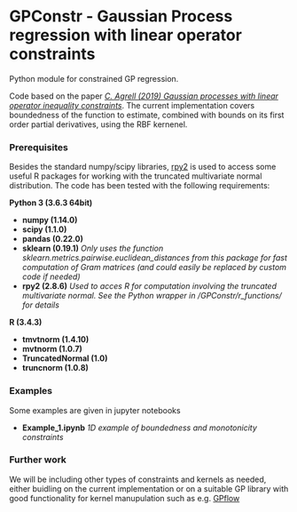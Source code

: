 # GPConstr - Gaussian Process regression with linear operator constraints
Python module for constrained GP regression. 

Code based on the paper [_C. Agrell (2019) Gaussian processes with linear operator inequality constraints_](https://arxiv.org/abs/1901.03134). The current implementation covers boundedness of the function to estimate, combined with bounds on its first order partial derivatives, using the RBF kernenel. 

### Prerequisites
Besides the standard numpy/scipy libraries, [rpy2](https://pypi.org/project/rpy2/) is used to access some useful R packages for working with the truncated multivariate normal distribution. The code has been tested with the following requirements: 

__Python 3 (3.6.3 64bit)__
- __numpy (1.14.0)__
- __scipy (1.1.0)__
- __pandas (0.22.0)__
- __sklearn (0.19.1)__ _Only uses the function sklearn.metrics.pairwise.euclidean_distances from this package for fast computation of Gram matrices (and could easily be replaced by custom code if needed)_
- __rpy2 (2.8.6)__ _Used to acces R for computation involving the truncated multivariate normal. See the Python wrapper in /GPConstr/r_functions/ for details_

__R (3.4.3)__
- __tmvtnorm (1.4.10)__
- __mvtnorm (1.0.7)__
- __TruncatedNormal (1.0)__
- __truncnorm (1.0.8)__

### Examples
Some examples are given in jupyter notebooks
- __Example_1.ipynb__ _1D example of boundedness and monotonicity constraints_

### Further work
We will be including other types of constraints and kernels as needed, either buidling on the current implementation or on a suitable GP library with good functionality for kernel manupulation such as e.g. [GPflow](https://github.com/GPflow/GPflow)
